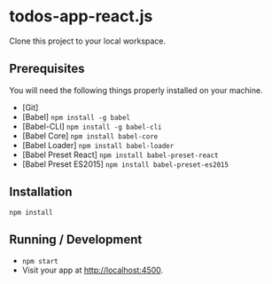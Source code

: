 # todos-app-react.js
Clone this project to your local workspace.<br/>

## Prerequisites
You will need the following things properly installed on your machine.

* [Git]
* [Babel] `npm install -g babel`
* [Babel-CLI] `npm install -g babel-cli`
* [Babel Core] `npm install babel-core`
* [Babel Loader] `npm install babel-loader`
* [Babel Preset React] `npm install babel-preset-react`
* [Babel Preset ES2015] `npm install babel-preset-es2015`

## Installation
`npm install`

## Running / Development
* `npm start`
* Visit your app at [http://localhost:4500](http://localhost:4500).